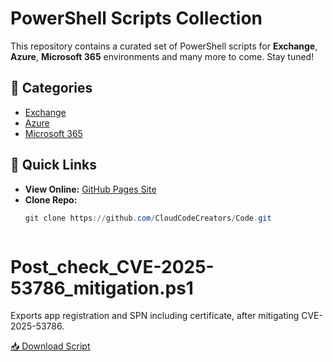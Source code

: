 # PowerShell Scripts Collection

This repository contains a curated set of PowerShell scripts for **Exchange**, **Azure**, **Microsoft 365** environments and many more to come.
Stay tuned!

## 📂 Categories
- [Exchange](Exchange)
- [Azure](Azure)
- [Microsoft 365](M365)

## 🔗 Quick Links
- **View Online:** [GitHub Pages Site](https://CloudCodeCreators.github.io/Code)
- **Clone Repo:**
  ```powershell
  git clone https://github.com/CloudCodeCreators/Code.git



# Post_check_CVE-2025-53786_mitigation.ps1

Exports app registration and SPN including certificate, after mitigating CVE-2025-53786.

[📥 Download Script](https://raw.githubusercontent.com/test.ps1)
